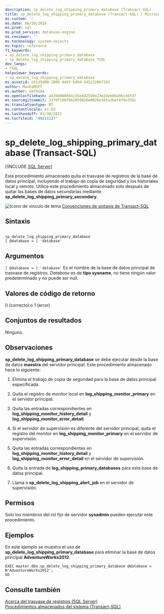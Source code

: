 ```yaml
---
description: sp_delete_log_shipping_primary_database (Transact-SQL)
title: sp_delete_log_shipping_primary_database (Transact-SQL) | Microsoft Docs
ms.custom: ''
ms.date: 06/10/2016
ms.prod: sql
ms.prod_service: database-engine
ms.reviewer: ''
ms.technology: system-objects
ms.topic: reference
f1_keywords:
- sp_delete_log_shipping_primary_database
- sp_delete_log_shipping_primary_database_TSQL
dev_langs:
- TSQL
helpviewer_keywords:
- sp_delete_log_shipping_primary_database
ms.assetid: cb1d5d00-2805-4d47-bd04-545232067345
author: MashaMSFT
ms.author: mathoma
ms.openlocfilehash: a42bb060044c35e4d2569e23e24eb8ba9bc46fd7
ms.sourcegitcommit: 33f0f190f962059826e002be165a2bef4f9e350c
ms.translationtype: MT
ms.contentlocale: es-ES
ms.lasthandoff: 01/30/2021
ms.locfileid: "99211137"
---
```

# <a name="sp_delete_log_shipping_primary_database-transact-sql"></a>sp_delete_log_shipping_primary_database (Transact-SQL)
[!INCLUDE [SQL Server](../../includes/applies-to-version/sqlserver.md)]

  Este procedimiento almacenado quita el trasvase de registros de la base de datos principal, incluyendo el trabajo de copia de seguridad y los historiales local y remoto. Utilice este procedimiento almacenado solo después de quitar las bases de datos secundarias mediante **sp_delete_log_shipping_primary_secondary**.  
  
 ![Icono de vínculo de tema](../../database-engine/configure-windows/media/topic-link.gif "Icono de vínculo de tema") [Convenciones de sintaxis de Transact-SQL](../../t-sql/language-elements/transact-sql-syntax-conventions-transact-sql.md)  
  
## <a name="syntax"></a>Sintaxis  
  
```  
  
sp_delete_log_shipping_primary_database  
[ @database = ] 'database'  
```  
  
## <a name="arguments"></a>Argumentos  
`[ @database = ] 'database'` Es el nombre de la base de datos principal de trasvase de registros. *Database* es de **tipo sysname**, no tiene ningún valor predeterminado y no puede ser null.  
  
## <a name="return-code-values"></a>Valores de código de retorno  
 0 (correcto) o 1 (error)  
  
## <a name="result-sets"></a>Conjuntos de resultados  
 Ninguno.  
  
## <a name="remarks"></a>Observaciones  
 **sp_delete_log_shipping_primary_database** se debe ejecutar desde la base de datos **maestra** del servidor principal. Este procedimiento almacenado hace lo siguiente:  
  
1.  Elimina el trabajo de copia de seguridad para la base de datos principal especificada.  
  
2.  Quita el registro de monitor local en **log_shipping_monitor_primary** en el servidor principal.  
  
3.  Quita las entradas correspondientes en **log_shipping_monitor_history_detail** y **log_shipping_monitor_error_detail**.  
  
4.  Si el servidor de supervisión es diferente del servidor principal, quita el registro del monitor en **log_shipping_monitor_primary** en el servidor de supervisión.  
  
5.  Quita las entradas correspondientes en **log_shipping_monitor_history_detail** y **log_shipping_monitor_error_detail** en el servidor de supervisión.  
  
6.  Quita la entrada de **log_shipping_primary_databases** para esta base de datos principal.  
  
7.  Llama a **sp_delete_log_shipping_alert_job** en el servidor de supervisión.  

## <a name="permissions"></a>Permisos  
 Solo los miembros del rol fijo de servidor **sysadmin** pueden ejecutar este procedimiento.  
  
## <a name="examples"></a>Ejemplos  
 En este ejemplo se muestra el uso de **sp_delete_log_shipping_primary_database** para eliminar la base de datos principal **AdventureWorks2012**.  
  
```  
EXEC master.dbo.sp_delete_log_shipping_primary_database @database = N'AdventureWorks2012';  
GO  
```  
  
## <a name="see-also"></a>Consulte también  
 [Acerca del trasvase de registros &#40;SQL Server&#41;](../../database-engine/log-shipping/about-log-shipping-sql-server.md)   
 [Procedimientos almacenados del sistema &#40;Transact-SQL&#41;](../../relational-databases/system-stored-procedures/system-stored-procedures-transact-sql.md)  
  
  
